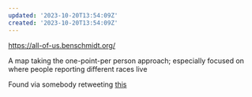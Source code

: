 ```yaml
---
updated: '2023-10-20T13:54:09Z'
created: '2023-10-20T13:54:09Z'
---
```

https://all-of-us.benschmidt.org/

A map taking the one-point-per person approach; especially focused on where people reporting different races live

Found via somebody retweeting [this](https://twitter.com/benmschmidt/status/1514303869718827009)